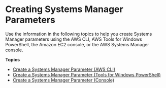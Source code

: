 # Creating Systems Manager Parameters<a name="sysman-paramstore-su-create"></a>

Use the information in the following topics to help you create Systems Manager parameters using the AWS CLI, AWS Tools for Windows PowerShell, the Amazon EC2 console, or the AWS Systems Manager console\.

**Topics**
+ [Create a Systems Manager Parameter \(AWS CLI\)](param-create-cli.md)
+ [Create a Systems Manager Parameter \(Tools for Windows PowerShell\)](param-create-ps.md)
+ [Create a Systems Manager Parameter \(Console\)](param-create-console.md)